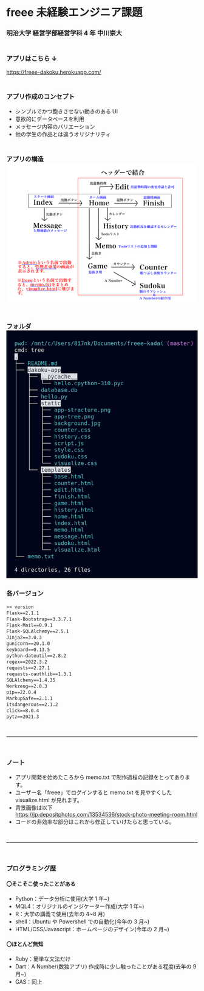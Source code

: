 # freee 未経験エンジニア課題

### 明治大学 経営学部経営学科 4 年 中川崇大

### <br>アプリはこちら ↓<br>

https://freee-dakoku.herokuapp.com/

### <br>アプリ作成のコンセプト

- シンプルでかつ飽きさせない動きのある UI
- 意欲的にデータベースを利用
- メッセージ内容のバリエーション
- 他の学生の作品とは違うオリジナリティ

### <p><br>アプリの構造<img src="/dakoku-app/static/app-stracture.png" alt="error" /></p>

### <p><br>フォルダ<img src="/dakoku-app/static/app-tree.png" alt="error" /></p>

### 各バージョン

```
>> version
Flask==2.1.1
Flask-Bootstrap==3.3.7.1
Flask-Mail==0.9.1
Flask-SQLAlchemy==2.5.1
Jinja2==3.0.3
gunicorn==20.1.0
keyboard==0.13.5
python-dateutil==2.8.2
regex==2022.3.2
requests==2.27.1
requests-oauthlib==1.3.1
SQLAlchemy==1.4.35
Werkzeug==2.0.3
pip==22.0.4
MarkupSafe==2.1.1
itsdangerous==2.1.2
click==8.0.4
pytz==2021.3

```

<br>

---

<br>

### ノート

- アプリ開発を始めたころから memo.txt で制作過程の記録をとってあります。
- ユーザー名「freee」でログインすると memo.txt を見やすくした visualize.html が見れます。
- 背景画像は以下<br>
  https://jp.depositphotos.com/13534536/stock-photo-meeting-room.html
- コードの非効率な部分はこれから修正していけたらと思っている。

<br>

---

<br>

### プログラミング歴

#### 〇そこそこ使ったことがある

- Python：データ分析に使用(大学 1 年~)
- MQL4：オリジナルのインジケーター作成(大学 1 年~)
- R：大学の講義で使用(去年の 4~8 月)
- shell：Ubuntu や Powershell での自動化(今年の 3 月~)
- HTML/CSS/Javascript：ホームページのデザイン(今年の 2 月~)

#### 〇ほとんど無知

- Ruby：簡単な文法だけ
- Dart：A Number(数独アプリ) 作成時に少し触ったことがある程度(去年の 9 月~)
- GAS：同上
